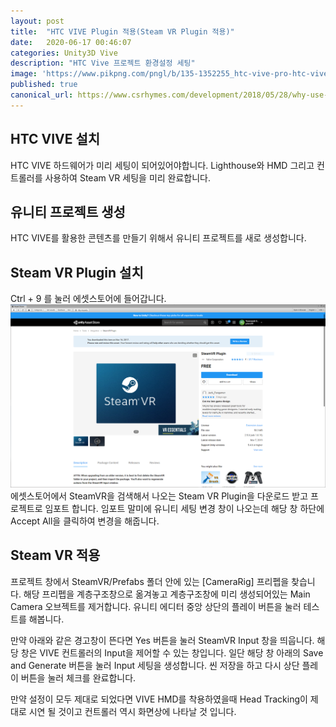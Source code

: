 ```yaml
---
layout: post
title:  "HTC VIVE Plugin 적용(Steam VR Plugin 적용)"
date:   2020-06-17 00:46:07
categories: Unity3D Vive
description: "HTC Vive 프로젝트 환경설정 세팅"
image: 'https://www.pikpng.com/pngl/b/135-1352255_htc-vive-pro-htc-vive-pro-full-kit.png'
published: true
canonical_url: https://www.csrhymes.com/development/2018/05/28/why-use-a-static-site-generator.html
---
```


## HTC VIVE 설치
HTC VIVE 하드웨어가 미리 세팅이 되어있어야합니다. Lighthouse와  HMD 그리고 컨트롤러를 사용하여 Steam VR 세팅을 미리 완료합니다.

## 유니티 프로젝트 생성
HTC VIVE를 활용한 콘텐츠를 만들기 위해서 유니티 프로젝트를 새로 생성합니다. 

## Steam VR Plugin 설치
Ctrl + 9 를 눌러 에셋스토어에 들어갑니다. 
![AssetStore](/img/06_HTCVIVE/01/01.PNG)
에셋스토어에서 SteamVR을 검색해서 나오는 Steam VR Plugin을 다운로드 받고 프로젝트로 임포트 합니다. 임포트 말미에 유니티 세팅 변경 창이 나오는데 해당 창 하단에 Accept All을 클릭하여 변경을 해줍니다. 

## Steam VR 적용
프로젝트 창에서 SteamVR/Prefabs 폴더 안에 있는 [CameraRig] 프리펩을 찾습니다. 해당 프리펩을 계층구조창으로 옮겨놓고 계층구조창에 미리 생성되어있는 Main Camera 오브젝트를 제거합니다. 유니티 에디터 중앙 상단의 플레이 버튼을 눌러 테스트를 해봅니다. 

만약 아래와 같은 경고창이 뜬다면 Yes 버튼을 눌러 SteamVR Input 창을 띄웁니다. 해당 창은 VIVE 컨트롤러의 Input을 제어할 수 있는 창입니다. 일단 해당 창 아래의 Save and Generate 버튼을 눌러 Input 세팅을 생성합니다. 씬 저장을 하고 다시 상단 플레이 버튼을 눌러 체크를 완료합니다. 

만약 설정이 모두 제대로 되었다면 VIVE HMD를 착용하였을때 Head Tracking이 제대로 시연 될 것이고 컨트롤러 역시 화면상에 나타날 것 입니다.

